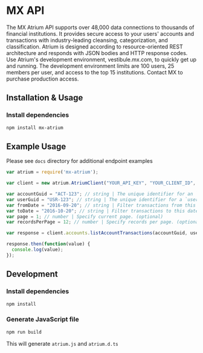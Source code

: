 # MX API
The MX Atrium API supports over 48,000 data connections to thousands of financial institutions. It provides secure access to your users' accounts and transactions with industry-leading cleansing, categorization, and classification.  Atrium is designed according to resource-oriented REST architecture and responds with JSON bodies and HTTP response codes.  Use Atrium's development environment, vestibule.mx.com, to quickly get up and running. The development environment limits are 100 users, 25 members per user, and access to the top 15 institutions. Contact MX to purchase production access. 

## Installation & Usage

### Install dependencies
```sh
npm install mx-atrium
```

## Example Usage

Please see `docs` directory for additional endpoint examples

```javascript
var atrium = require('mx-atrium');

var client = new atrium.AtriumClient("YOUR_API_KEY", "YOUR_CLIENT_ID", "https://vestibule.mx.com");

var accountGuid = "ACT-123"; // string | The unique identifier for an `account`.
var userGuid = "USR-123"; // string | The unique identifier for a `user`.
var fromDate = "2016-09-20"; // string | Filter transactions from this date. (optional)
var toDate = "2016-10-20"; // string | Filter transactions to this date. (optional)
var page = 1; // number | Specify current page. (optional)
var recordsPerPage = 12; // number | Specify records per page. (optional)

var response = client.accounts.listAccountTransactions(accountGuid, userGuid, fromDate, toDate, page, recordsPerPage);

response.then(function(value) {
  console.log(value);
});
```

## Development

### Install dependencies
```sh
npm install
```

### Generate JavaScript file
```sh
npm run build
```

This will generate `atrium.js` and `atrium.d.ts`
